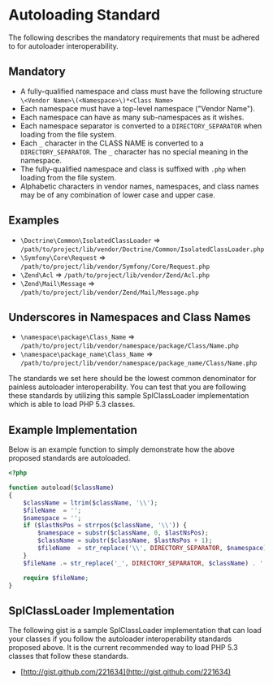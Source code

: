 Autoloading Standard
====================

The following describes the mandatory requirements that must be adhered
to for autoloader interoperability.

Mandatory
---------

* A fully-qualified namespace and class must have the following
  structure `\<Vendor Name>\(<Namespace>\)*<Class Name>`
* Each namespace must have a top-level namespace ("Vendor Name").
* Each namespace can have as many sub-namespaces as it wishes.
* Each namespace separator is converted to a `DIRECTORY_SEPARATOR` when
  loading from the file system.
* Each `_` character in the CLASS NAME is converted to a
  `DIRECTORY_SEPARATOR`. The `_` character has no special meaning in the
  namespace.
* The fully-qualified namespace and class is suffixed with `.php` when
  loading from the file system.
* Alphabetic characters in vendor names, namespaces, and class names may
  be of any combination of lower case and upper case.

Examples
--------

* `\Doctrine\Common\IsolatedClassLoader` => `/path/to/project/lib/vendor/Doctrine/Common/IsolatedClassLoader.php`
* `\Symfony\Core\Request` => `/path/to/project/lib/vendor/Symfony/Core/Request.php`
* `\Zend\Acl` => `/path/to/project/lib/vendor/Zend/Acl.php`
* `\Zend\Mail\Message` => `/path/to/project/lib/vendor/Zend/Mail/Message.php`

Underscores in Namespaces and Class Names
-----------------------------------------

* `\namespace\package\Class_Name` => `/path/to/project/lib/vendor/namespace/package/Class/Name.php`
* `\namespace\package_name\Class_Name` => `/path/to/project/lib/vendor/namespace/package_name/Class/Name.php`

The standards we set here should be the lowest common denominator for
painless autoloader interoperability. You can test that you are
following these standards by utilizing this sample SplClassLoader
implementation which is able to load PHP 5.3 classes.

Example Implementation
----------------------

Below is an example function to simply demonstrate how the above
proposed standards are autoloaded.

```php
<?php

function autoload($className)
{
    $className = ltrim($className, '\\');
    $fileName  = '';
    $namespace = '';
    if ($lastNsPos = strrpos($className, '\\')) {
        $namespace = substr($className, 0, $lastNsPos);
        $className = substr($className, $lastNsPos + 1);
        $fileName  = str_replace('\\', DIRECTORY_SEPARATOR, $namespace) . DIRECTORY_SEPARATOR;
    }
    $fileName .= str_replace('_', DIRECTORY_SEPARATOR, $className) . '.php';

    require $fileName;
}
```

SplClassLoader Implementation
-----------------------------

The following gist is a sample SplClassLoader implementation that can
load your classes if you follow the autoloader interoperability
standards proposed above. It is the current recommended way to load PHP
5.3 classes that follow these standards.

* [http://gist.github.com/221634](http://gist.github.com/221634)
